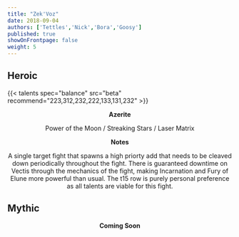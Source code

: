 ```yaml
---
title: "Zek'Voz"
date: 2018-09-04
authors: ['Tettles','Nick','Bora','Goosy']
published: true
showOnFrontpage: false
weight: 5
---
```


## Heroic
 
{{< talents spec="balance" src="beta" recommend="223,312,232,222,133,131,232" >}}

<center>

<b>Azerite</b>
  
Power of the Moon / Streaking Stars / Laser Matrix

<b>Notes</b>
 
A single target fight that spawns a high priorty add that needs to be cleaved down periodically throughout the fight. There is guaranteed downtime on Vectis through the mechanics of the fight, making Incarnation and Fury of Elune more powerful than usual. The t15 row is purely personal preference as all talents are viable for this fight.

</center>
 

## Mythic
 
<center>
  <b>Coming Soon</b>
</center>
 
